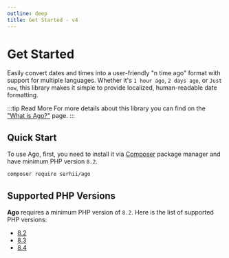 ```yaml
---
outline: deep
title: Get Started - v4
---
```


# Get Started
Easily convert dates and times into a user-friendly "n time ago" format with support for multiple languages. Whether it's `1 hour ago`, `2 days ago`, or `Just now`, this library makes it simple to provide localized, human-readable date formatting.

:::tip Read More
For more details about this library you can find on the ["What is Ago?"](/v4/what-is-ago) page.
:::

## Quick Start
To use Ago, first, you need to install it via [Composer](https://getcomposer.org/) package manager and have minimum PHP version `8.2`.
```bash
composer require serhii/ago
```

## Supported PHP Versions
**Ago** requires a minimum PHP version of `8.2`. Here is the list of supported PHP versions:

- [8.2](https://www.php.net/releases/8.2/en.php)
- [8.3](https://www.php.net/releases/8.3/en.php)
- [8.4](https://www.php.net/releases/8.4/en.php)